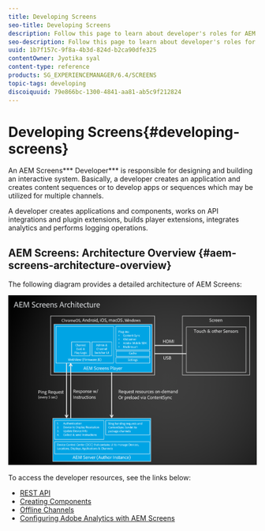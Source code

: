 ```yaml
---
title: Developing Screens
seo-title: Developing Screens
description: Follow this page to learn about developer's roles for AEM Screens. An AEM Screens developer creates an application and content sequences and develops apps or sequences which may be utilized for multiple channels.
seo-description: Follow this page to learn about developer's roles for AEM Screens. An AEM Screens developer creates an application and content sequences and develops apps or sequences which may be utilized for multiple channels.
uuid: 1b7f157c-9f8a-4b3d-824d-b2ca90dfe325
contentOwner: Jyotika syal
content-type: reference
products: SG_EXPERIENCEMANAGER/6.4/SCREENS
topic-tags: developing
discoiquuid: 79e866bc-1300-4841-aa81-ab5c9f212824
---
```


# Developing Screens{#developing-screens}

An AEM Screens*** Developer*** is responsible for designing and building an interactive system. Basically, a developer creates an application and creates content sequences or to develop apps or sequences which may be utilized for multiple channels.

A developer creates applications and components, works on API integrations and plugin extensions, builds player extensions, integrates analytics and performs logging operations.

## AEM Screens: Architecture Overview {#aem-screens-architecture-overview}

The following diagram provides a detailed architecture of AEM Screens:

![chlimage_1-42](assets/chlimage_1-42.png)

To access the developer resources, see the links below:

* [REST API](/help/screens/rest-api.md)
* [Creating Components](/help/screens/creating-components.md)
* [Offline Channels](/help/sites-developing/developing-screens-offline-channels.md)
* [Configuring Adobe Analytics with AEM Screens](/help/screens/configuring-adobe-analytics-aem-screens.md)

